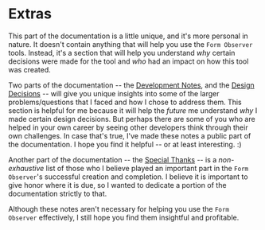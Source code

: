 # Extras

This part of the documentation is a little unique, and it's more personal in nature. It doesn't contain anything that will help you use the `Form Observer` tools. Instead, it's a section that will help you understand _why_ certain decisions were made for the tool and _who_ had an impact on how this tool was created.

Two parts of the documentation -- the [Development Notes](./development-notes.md), and the [Design Decisions](./design-decisions.md) -- will give you unique insights into some of the larger problems/questions that I faced and how I chose to address them. This section is helpful for me because it will help the _future_ me understand _why_ I made certain design decisions. But perhaps there are some of you who are helped in your own career by seeing other developers think through their own challenges. In case that's true, I've made these notes a public part of the documentation. I hope you find it helpful -- or at least interesting. :&rpar;

Another part of the documentation -- the [Special Thanks](./SPECIAL_THANKS.md) -- is a _non-exhaustive_ list of those who I believe played an important part in the `Form Observer`'s successful creation and completion. I believe it is important to give honor where it is due, so I wanted to dedicate a portion of the documentation strictly to that.

Although these notes aren't necessary for helping you use the `Form Observer` effectively, I still hope you find them insightful and profitable.
